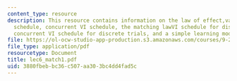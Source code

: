 ```yaml
---
content_type: resource
description: This resource contains information on the law of effect,variable interval(VI)
  schedule, concurrent VI schedule, the matching lawVI schedule for discrete trials,
  concurrent VI schedule for discrete trials, and a simple learning model.
file: https://ol-ocw-studio-app-production.s3.amazonaws.com/courses/9-29j-introduction-to-computational-neuroscience-spring-2004/3880fbebbc36c507aa303bc4dd4fad5c_lec6_match1.pdf
file_type: application/pdf
resourcetype: Document
title: lec6_match1.pdf
uid: 3880fbeb-bc36-c507-aa30-3bc4dd4fad5c
---
```

